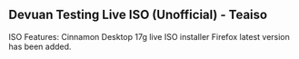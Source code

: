 ## Devuan Testing Live ISO (Unofficial) - Teaiso
ISO Features:
Cinnamon Desktop
17g live ISO installer
Firefox latest version
has been added.

